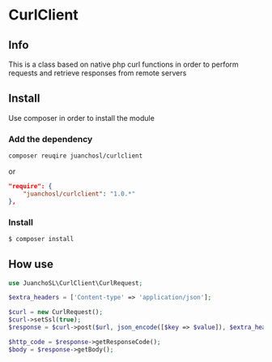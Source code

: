 # CurlClient

## Info

This is a class based on native php curl functions in order to perform requests and retrieve responses from remote servers

## Install

Use composer in order to install the module

### Add the dependency
```bash
composer reuqire juanchosl/curlclient
```
or
```json
"require": {
    "juanchosl/curlclient": "1.0.*"
},
```

### Install
```bash
$ composer install
```


## How use

```php
use JuanchoSL\CurlClient\CurlRequest;

$extra_headers = ['Content-type' => 'application/json'];

$curl = new CurlRequest();
$curl->setSsl(true);
$response = $curl->post($url, json_encode([$key => $value]), $extra_headers);

$http_code = $response->getResponseCode();
$body = $response->getBody();
```
